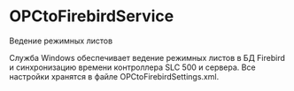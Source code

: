 # OPCtoFirebirdService
Ведение режимных листов

Служба Windows обеспечивает ведение режимных листов в БД Firebird и синхронизацию времени контроллера SLC 500
и сервера. 
Все настройки хранятся в файле OPCtoFirebirdSettings.xml.
